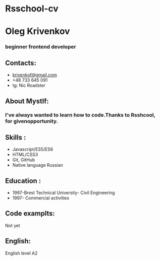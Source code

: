 # **Rsschool-cv**
# Oleg Krivenkov
### beginner frontend developer
## Contacts:
+ krivenkof@gmail.com
+ +48 733 645 091
+ tg: Nic Roadster
## About Mystlf: 
### I've always wanted to learn how to code.Thanks to Rsshcool, for givenopportunity.

## Skills :
+ Javascript/ES5/ES6
+ HTML/CSS3
+ Git, GitHub
+ Native language Russian

 ## Education :
 + 1997-Brest Technical University- Сivil Engineering
 + 1997- Сommercial activities 
## Code examplts:
   Not yet
## English:
English level A2 
